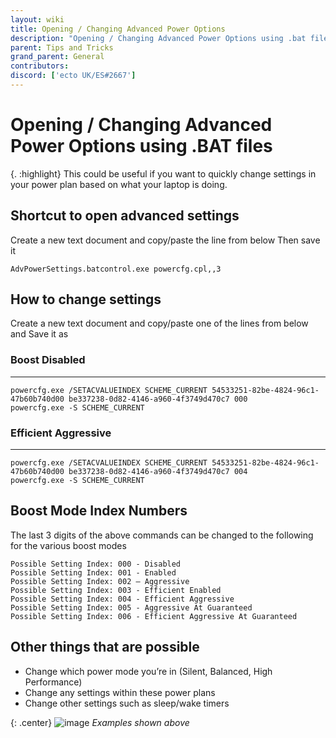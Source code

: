 ```yaml
---
layout: wiki
title: Opening / Changing Advanced Power Options
description: "Opening / Changing Advanced Power Options using .bat files"
parent: Tips and Tricks
grand_parent: General
contributors:  
discord: ['ecto UK/ES#2667']
---
```


# Opening / Changing Advanced Power Options using .BAT files

{. :highlight}
This could be useful if you want to quickly change settings in your power plan based on what your laptop is doing.

## Shortcut to open advanced settings

Create a new text document and copy/paste the line from below Then save it

```
AdvPowerSettings.batcontrol.exe powercfg.cpl,,3
```

## How to change settings

Create a new text document and copy/paste one of the lines from below and Save it as

### Boost Disabled
-------------------------------

```
powercfg.exe /SETACVALUEINDEX SCHEME_CURRENT 54533251-82be-4824-96c1-47b60b740d00 be337238-0d82-4146-a960-4f3749d470c7 000
powercfg.exe -S SCHEME_CURRENT
```

### Efficient Aggressive
-------------------------------------

```
powercfg.exe /SETACVALUEINDEX SCHEME_CURRENT 54533251-82be-4824-96c1-47b60b740d00 be337238-0d82-4146-a960-4f3749d470c7 004
powercfg.exe -S SCHEME_CURRENT
```

## Boost Mode Index Numbers

The last 3 digits of the above commands can be changed to the following for the various boost modes

```
Possible Setting Index: 000 - Disabled
Possible Setting Index: 001 - Enabled
Possible Setting Index: 002 – Aggressive
Possible Setting Index: 003 - Efficient Enabled
Possible Setting Index: 004 - Efficient Aggressive
Possible Setting Index: 005 - Aggressive At Guaranteed
Possible Setting Index: 006 - Efficient Aggressive At Guaranteed
```

## Other things that are possible

- Change which power mode you’re in (Silent, Balanced, High Performance)
- Change any settings within these power plans
- Change other settings such as sleep/wake timers 


{: .center}
![image](https://cdn.discordapp.com/attachments/840314972918644767/857226400054378526/unknown.png)
*Examples shown above*


